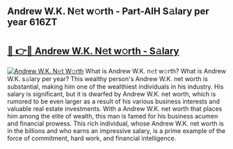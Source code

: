 ## Andrew W.K. N𝚎t w𝚘rth - Part-AIH S𝚊lary per year 616ZT

# <h2><a href="http://gc2mp5o.nevu.top/?p=Andrew+W.K.">🔗 👉🔴 Andrew W.K. N𝚎t w𝚘rth - S𝚊lary</a></h2>

[![Andrew W.K. N𝚎t W𝚘rth](https://i.imgur.com/Oavwk0R.jpeg)](http://gc2mp5o.nevu.top/?p=Andrew+W.K.)
What is Andrew W.K. n𝚎t w𝚘rth? What is Andrew W.K. s𝚊lary per year?
This wealthy person's Andrew W.K. net worth is substantial, making him one of the wealthiest individuals in his industry. His salary is significant, but it is dwarfed by Andrew W.K. net worth, which is rumored to be even larger as a result of his various business interests and valuable real estate investments. With a Andrew W.K. net worth that places him among the elite of wealth, this man is famed for his business acumen and financial prowess. This rich individual, whose Andrew W.K. net worth is in the billions and who earns an impressive salary, is a prime example of the force of commitment, hard work, and financial intelligence.
